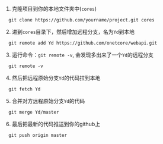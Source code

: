 1. 克隆项目到你的本地文件夹中(`cores`)
```ssh
  git clone https://github.com/yourname/project.git cores
```

2. 进到`cores`目录下，然后增加远程分支，名为`Yd`到本地
```ssh
  git remote add Yd https://github.com/onetcore/webapi.git
```

3. 运行命令：`git remote -v`, 会发现多出来了一个`Yd`的远程分支
```ssh
  git remote -v
```

4. 然后把远程原始分支`Yd`的代码拉到本地  
```ssh
  git fetch Yd
```

5. 合并对方远程原始分支`Yd`的代码
```ssh
  git merge Yd/master
```

6. 最后把最新的代码推送到你的github上
```ssh
  git push origin master
```
